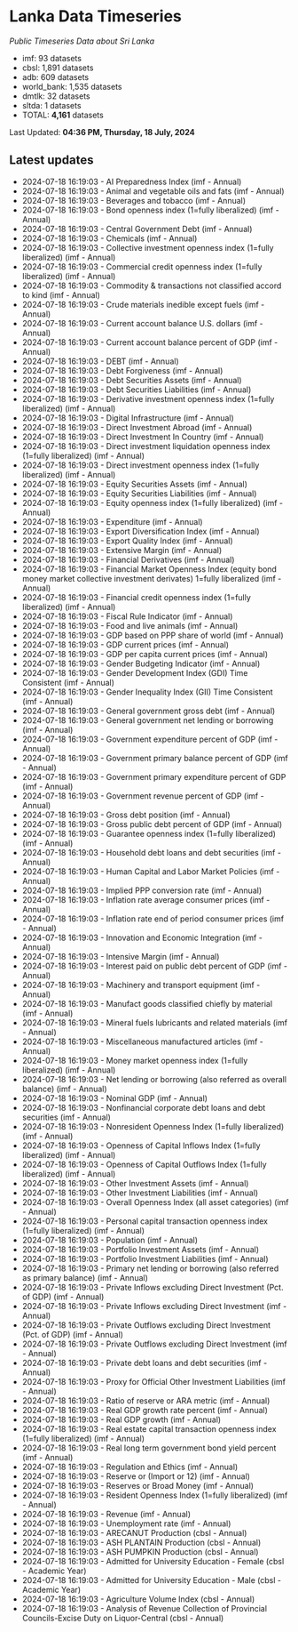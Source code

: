 # Lanka Data Timeseries
*Public Timeseries Data about Sri Lanka*

* imf: 93 datasets
* cbsl: 1,891 datasets
* adb: 609 datasets
* world_bank: 1,535 datasets
* dmtlk: 32 datasets
* sltda: 1 datasets
* TOTAL: **4,161** datasets

Last Updated: **04:36 PM, Thursday, 18 July, 2024**

## Latest updates

* 2024-07-18 16:19:03 - AI Preparedness Index (imf - Annual)
* 2024-07-18 16:19:03 - Animal and vegetable oils and fats (imf - Annual)
* 2024-07-18 16:19:03 - Beverages and tobacco (imf - Annual)
* 2024-07-18 16:19:03 - Bond openness index (1=fully liberalized) (imf - Annual)
* 2024-07-18 16:19:03 - Central Government Debt (imf - Annual)
* 2024-07-18 16:19:03 - Chemicals (imf - Annual)
* 2024-07-18 16:19:03 - Collective investment openness index (1=fully liberalized) (imf - Annual)
* 2024-07-18 16:19:03 - Commercial credit openness index (1=fully liberalized) (imf - Annual)
* 2024-07-18 16:19:03 - Commodity & transactions not classified accord to kind (imf - Annual)
* 2024-07-18 16:19:03 - Crude materials inedible except fuels (imf - Annual)
* 2024-07-18 16:19:03 - Current account balance U.S. dollars (imf - Annual)
* 2024-07-18 16:19:03 - Current account balance percent of GDP (imf - Annual)
* 2024-07-18 16:19:03 - DEBT (imf - Annual)
* 2024-07-18 16:19:03 - Debt Forgiveness (imf - Annual)
* 2024-07-18 16:19:03 - Debt Securities Assets (imf - Annual)
* 2024-07-18 16:19:03 - Debt Securities Liabilities (imf - Annual)
* 2024-07-18 16:19:03 - Derivative investment openness index (1=fully liberalized) (imf - Annual)
* 2024-07-18 16:19:03 - Digital Infrastructure (imf - Annual)
* 2024-07-18 16:19:03 - Direct Investment Abroad (imf - Annual)
* 2024-07-18 16:19:03 - Direct Investment In Country (imf - Annual)
* 2024-07-18 16:19:03 - Direct investment liquidation openness index (1=fully liberalized) (imf - Annual)
* 2024-07-18 16:19:03 - Direct investment openness index (1=fully liberalized) (imf - Annual)
* 2024-07-18 16:19:03 - Equity Securities Assets (imf - Annual)
* 2024-07-18 16:19:03 - Equity Securities Liabilities (imf - Annual)
* 2024-07-18 16:19:03 - Equity openness index (1=fully liberalized) (imf - Annual)
* 2024-07-18 16:19:03 - Expenditure (imf - Annual)
* 2024-07-18 16:19:03 - Export Diversification Index (imf - Annual)
* 2024-07-18 16:19:03 - Export Quality Index (imf - Annual)
* 2024-07-18 16:19:03 - Extensive Margin (imf - Annual)
* 2024-07-18 16:19:03 - Financial Derivatives (imf - Annual)
* 2024-07-18 16:19:03 - Financial Market Openness Index (equity bond money market collective investment derivates) 1=fully liberalized (imf - Annual)
* 2024-07-18 16:19:03 - Financial credit openness index (1=fully liberalized) (imf - Annual)
* 2024-07-18 16:19:03 - Fiscal Rule Indicator (imf - Annual)
* 2024-07-18 16:19:03 - Food and live animals (imf - Annual)
* 2024-07-18 16:19:03 - GDP based on PPP share of world (imf - Annual)
* 2024-07-18 16:19:03 - GDP current prices (imf - Annual)
* 2024-07-18 16:19:03 - GDP per capita current prices (imf - Annual)
* 2024-07-18 16:19:03 - Gender Budgeting Indicator (imf - Annual)
* 2024-07-18 16:19:03 - Gender Development Index (GDI) Time Consistent (imf - Annual)
* 2024-07-18 16:19:03 - Gender Inequality Index (GII) Time Consistent (imf - Annual)
* 2024-07-18 16:19:03 - General government gross debt (imf - Annual)
* 2024-07-18 16:19:03 - General government net lending or borrowing (imf - Annual)
* 2024-07-18 16:19:03 - Government expenditure percent of GDP (imf - Annual)
* 2024-07-18 16:19:03 - Government primary balance percent of GDP (imf - Annual)
* 2024-07-18 16:19:03 - Government primary expenditure percent of GDP (imf - Annual)
* 2024-07-18 16:19:03 - Government revenue percent of GDP (imf - Annual)
* 2024-07-18 16:19:03 - Gross debt position (imf - Annual)
* 2024-07-18 16:19:03 - Gross public debt percent of GDP (imf - Annual)
* 2024-07-18 16:19:03 - Guarantee openness index (1=fully liberalized) (imf - Annual)
* 2024-07-18 16:19:03 - Household debt loans and debt securities (imf - Annual)
* 2024-07-18 16:19:03 - Human Capital and Labor Market Policies (imf - Annual)
* 2024-07-18 16:19:03 - Implied PPP conversion rate (imf - Annual)
* 2024-07-18 16:19:03 - Inflation rate average consumer prices (imf - Annual)
* 2024-07-18 16:19:03 - Inflation rate end of period consumer prices (imf - Annual)
* 2024-07-18 16:19:03 - Innovation and Economic Integration (imf - Annual)
* 2024-07-18 16:19:03 - Intensive Margin (imf - Annual)
* 2024-07-18 16:19:03 - Interest paid on public debt percent of GDP (imf - Annual)
* 2024-07-18 16:19:03 - Machinery and transport equipment (imf - Annual)
* 2024-07-18 16:19:03 - Manufact goods classified chiefly by material (imf - Annual)
* 2024-07-18 16:19:03 - Mineral fuels lubricants and related materials (imf - Annual)
* 2024-07-18 16:19:03 - Miscellaneous manufactured articles (imf - Annual)
* 2024-07-18 16:19:03 - Money market openness index (1=fully liberalized) (imf - Annual)
* 2024-07-18 16:19:03 - Net lending or borrowing (also referred as overall balance) (imf - Annual)
* 2024-07-18 16:19:03 - Nominal GDP (imf - Annual)
* 2024-07-18 16:19:03 - Nonfinancial corporate debt loans and debt securities (imf - Annual)
* 2024-07-18 16:19:03 - Nonresident Openness Index (1=fully liberalized) (imf - Annual)
* 2024-07-18 16:19:03 - Openness of Capital Inflows Index (1=fully liberalized) (imf - Annual)
* 2024-07-18 16:19:03 - Openness of Capital Outflows Index (1=fully liberalized) (imf - Annual)
* 2024-07-18 16:19:03 - Other Investment Assets (imf - Annual)
* 2024-07-18 16:19:03 - Other Investment Liabilities (imf - Annual)
* 2024-07-18 16:19:03 - Overall Openness Index (all asset categories) (imf - Annual)
* 2024-07-18 16:19:03 - Personal capital transaction openness index (1=fully liberalized) (imf - Annual)
* 2024-07-18 16:19:03 - Population (imf - Annual)
* 2024-07-18 16:19:03 - Portfolio Investment Assets (imf - Annual)
* 2024-07-18 16:19:03 - Portfolio Investment Liabilities (imf - Annual)
* 2024-07-18 16:19:03 - Primary net lending or borrowing (also referred as primary balance) (imf - Annual)
* 2024-07-18 16:19:03 - Private Inflows excluding Direct Investment (Pct. of GDP) (imf - Annual)
* 2024-07-18 16:19:03 - Private Inflows excluding Direct Investment (imf - Annual)
* 2024-07-18 16:19:03 - Private Outflows excluding Direct Investment (Pct. of GDP) (imf - Annual)
* 2024-07-18 16:19:03 - Private Outflows excluding Direct Investment (imf - Annual)
* 2024-07-18 16:19:03 - Private debt loans and debt securities (imf - Annual)
* 2024-07-18 16:19:03 - Proxy for Official Other Investment Liabilities (imf - Annual)
* 2024-07-18 16:19:03 - Ratio of reserve or ARA metric (imf - Annual)
* 2024-07-18 16:19:03 - Real GDP growth rate percent (imf - Annual)
* 2024-07-18 16:19:03 - Real GDP growth (imf - Annual)
* 2024-07-18 16:19:03 - Real estate capital transaction openness index (1=fully liberalized) (imf - Annual)
* 2024-07-18 16:19:03 - Real long term government bond yield percent (imf - Annual)
* 2024-07-18 16:19:03 - Regulation and Ethics (imf - Annual)
* 2024-07-18 16:19:03 - Reserve or (Import or 12) (imf - Annual)
* 2024-07-18 16:19:03 - Reserves or Broad Money (imf - Annual)
* 2024-07-18 16:19:03 - Resident Openness Index (1=fully liberalized) (imf - Annual)
* 2024-07-18 16:19:03 - Revenue (imf - Annual)
* 2024-07-18 16:19:03 - Unemployment rate (imf - Annual)
* 2024-07-18 16:19:03 - ARECANUT Production (cbsl - Annual)
* 2024-07-18 16:19:03 - ASH PLANTAIN Production (cbsl - Annual)
* 2024-07-18 16:19:03 - ASH PUMPKIN Production (cbsl - Annual)
* 2024-07-18 16:19:03 - Admitted for University Education - Female (cbsl - Academic Year)
* 2024-07-18 16:19:03 - Admitted for University Education - Male (cbsl - Academic Year)
* 2024-07-18 16:19:03 - Agriculture Volume Index (cbsl - Annual)
* 2024-07-18 16:19:03 - Analysis of Revenue Collection of Provincial Councils-Excise Duty on Liquor-Central (cbsl - Annual)